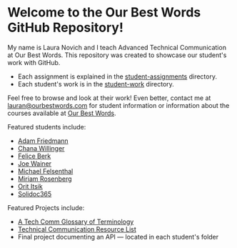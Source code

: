 # Welcome to the Our Best Words GitHub Repository! 

My name is Laura Novich and I teach Advanced Technical Communication at Our Best Words. 
This repository was created to showcase our student's work with GitHub.

* Each assignment is explained in the [student-assignments](https://github.com/Laura-Novich-OBW/student-showcase/tree/main/student-assignments) directory.
* Each student's work is in the [student-work](https://github.com/Laura-Novich-OBW/student-showcase/tree/main/student-work) directory.

Feel free to browse and look at their work! Even better, contact me at lauran@ourbestwords.com for student information or information about the courses available at [Our Best Words](https://ourbestwords.com/).

Featured students include:


* [Adam Friedmann](https://github.com/Laura-Novich-OBW/student-showcase/blob/main/student-work/adam-friedman/)
* [Chana Willinger](https://github.com/Laura-Novich-OBW/student-showcase/blob/main/student-work/chana-willinger/)
* [Felice Berk](https://github.com/Laura-Novich-OBW/student-showcase/blob/main/student-work/felice-berk/)
* [Joe Wainer](https://github.com/Laura-Novich-OBW/student-showcase/blob/main/student-work/joe-wainer/)
* [Michael Felsenthal](https://github.com/Laura-Novich-OBW/student-showcase/blob/main/student-work/michael-felsenthal/)
* [Miriam Rosenberg](https://github.com/Laura-Novich-OBW/student-showcase/blob/main/student-work/miriam-rosenberg/)
* [Orit Itsik](https://github.com/Laura-Novich-OBW/student-showcase/blob/main/student-work/orit-itsik/)
* [Solidoc365](https://github.com/Laura-Novich-OBW/student-showcase/tree/main/student-work/solidoc)

Featured Projects include:

* [A Tech Comm Glossary of Terminology](https://laura-novich-obw.github.io/glossary/)
* [Technical Communication Resource List](https://laura-novich-obw.github.io/TC-Resource-List/)
* Final project documenting an API &mdash; located in each student's folder
